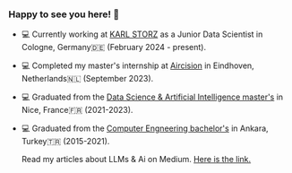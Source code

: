 ### Happy to see you here! 👋

- :computer: Currently working at [KARL STORZ](https://www.karlstorz.com/de/de/index.htm) as a Junior Data Scientist in Cologne, Germany🇩🇪 (February 2024 - present).
- :computer: Completed my master's internship at [Aircision](https://www.aircision.com/) in Eindhoven, Netherlands🇳🇱 (September 2023).
- :computer: Graduated from the [Data Science & Artificial Intelligence master's](https://univ-cotedazur.eu/msc/msc-data-science-and-artificial-intelligence) in Nice, France🇫🇷 (2021-2023).
- :computer: Graduated from the [Computer Engneering bachelor's](https://ceng.metu.edu.tr/) in Ankara, Turkey🇹🇷 (2015-2021).

  Read my articles about LLMs & Ai on Medium. [Here is the link.](https://medium.com/@ufuk.birbiri)

